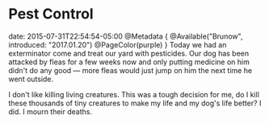 # Pest Control
date: 2015-07-31T22:54:54-05:00
@Metadata {
  @Available("Brunow", introduced: "2017.01.20")
  @PageColor(purple)
}
Today we had an exterminator come and treat our yard with pesticides. Our dog has been attacked by fleas for a few weeks now and only putting medicine on him didn't do any good &mdash; more fleas would just jump on him the next time he went outside.

I don't like killing living creatures. This was a tough decision for me, do I kill these thousands of tiny creatures to make my life and my dog's life better? I did. I mourn their deaths.
